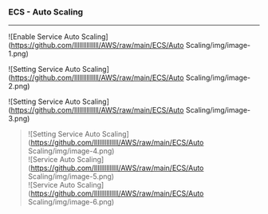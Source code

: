 ### ECS - Auto Scaling
---
![Enable Service Auto Scaling](https://github.com/IlIllIlllIllll/AWS/raw/main/ECS/Auto Scaling/img/image-1.png)

![Setting Service Auto Scaling](https://github.com/IlIllIlllIllll/AWS/raw/main/ECS/Auto Scaling/img/image-2.png)

![Setting Service Auto Scaling](https://github.com/IlIllIlllIllll/AWS/raw/main/ECS/Auto Scaling/img/image-3.png)

> ![Setting Service Auto Scaling](https://github.com/IlIllIlllIllll/AWS/raw/main/ECS/Auto Scaling/img/image-4.png) <br>
![Service Auto Scaling](https://github.com/IlIllIlllIllll/AWS/raw/main/ECS/Auto Scaling/img/image-5.png) <br>
![Service Auto Scaling](https://github.com/IlIllIlllIllll/AWS/raw/main/ECS/Auto Scaling/img/image-6.png)
